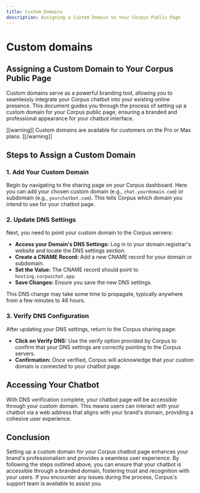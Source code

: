```yaml
---
title: Custom Domains
description: Assigning a Custom Domain to Your Corpus Public Page
---
```


# Custom domains
## Assigning a Custom Domain to Your Corpus Public Page

Custom domains serve as a powerful branding tool, allowing you to seamlessly integrate your Corpus chatbot into your existing online presence. This document guides you through the process of setting up a custom domain for your Corpus public page, ensuring a branded and professional appearance for your chatbot interface.

[[warning]]
Custom domains are available for customers on the Pro or Max plans.
[[/warning]]

## Steps to Assign a Custom Domain

### 1. Add Your Custom Domain

Begin by navigating to the sharing page on your Corpus dashboard. Here you can add your chosen custom domain (e.g., `chat.yourdomain.com`) or subdomain (e.g., `yourchatbot.com`). This tells Corpus which domain you intend to use for your chatbot page.

### 2. Update DNS Settings

Next, you need to point your custom domain to the Corpus servers:

- **Access your Domain's DNS Settings:** Log in to your domain registrar's website and locate the DNS settings section.
- **Create a CNAME Record:** Add a new CNAME record for your domain or subdomain.
- **Set the Value:** The CNAME record should point to `hosting.corpuschat.app`.
- **Save Changes:** Ensure you save the new DNS settings.

This DNS change may take some time to propagate, typically anywhere from a few minutes to 48 hours.

### 3. Verify DNS Configuration

After updating your DNS settings, return to the Corpus sharing page:

- **Click on Verify DNS:** Use the verify option provided by Corpus to confirm that your DNS settings are correctly pointing to the Corpus servers.
- **Confirmation:** Once verified, Corpus will acknowledge that your custom domain is connected to your chatbot page.

## Accessing Your Chatbot

With DNS verification complete, your chatbot page will be accessible through your custom domain. This means users can interact with your chatbot via a web address that aligns with your brand's domain, providing a cohesive user experience.

## Conclusion

Setting up a custom domain for your Corpus chatbot page enhances your brand's professionalism and provides a seamless user experience. By following the steps outlined above, you can ensure that your chatbot is accessible through a branded domain, fostering trust and recognition with your users. If you encounter any issues during the process, Corpus's support team is available to assist you.
